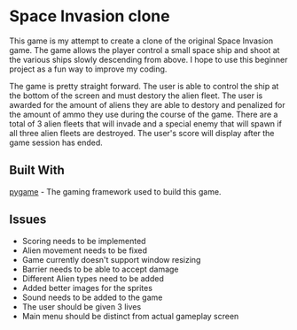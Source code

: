 # Space Invasion clone
This game is my attempt to create a clone of the original 
Space Invasion game.  The game allows the player control a
small space ship and shoot at the various ships slowly descending
from above.  I hope to use this beginner project as a fun way to improve my coding.

The game is pretty straight forward.  The user is able to control the ship at the bottom of the screen and must destory the alien fleet.  The user is awarded for the amount of aliens they are able to destory and penalized for the amount of ammo they use during the course of the game. There are a total of 3 alien fleets that will invade and a special enemy that will spawn if all three alien fleets are destroyed.  The user's score will display after the game session has ended.

## Built With
[pygame](https://www.pygame.org/news) - The gaming framework used to build this game.

## Issues
  * Scoring needs to be implemented
  * Alien movement needs to be fixed
  * Game currently doesn't support window resizing
  * Barrier needs to be able to accept damage
  * Different Alien types need to be added
  * Added better images for the sprites
  * Sound needs to be added to the game
  * The user should be given 3 lives
  * Main menu should be distinct from actual gameplay screen
  